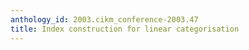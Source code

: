```yaml
---
anthology_id: 2003.cikm_conference-2003.47
title: Index construction for linear categorisation
---
```

